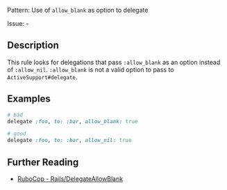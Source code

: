 Pattern: Use of `allow_blank` as option to delegate

Issue: -

## Description

This rule looks for delegations that pass `:allow_blank` as an option
instead of `:allow_nil`. `:allow_blank` is not a valid option to pass
to `ActiveSupport#delegate`.

## Examples

```ruby
# bad
delegate :foo, to: :bar, allow_blank: true

# good
delegate :foo, to: :bar, allow_nil: true
```

## Further Reading

* [RuboCop - Rails/DelegateAllowBlank](https://github.com/rubocop-hq/rubocop-rails/tree/master/lib/rubocop/cop/rails#railsdelegateallowblank)
